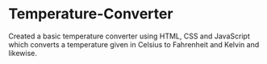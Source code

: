 # Temperature-Converter
 Created a basic temperature converter using HTML, CSS and JavaScript which converts a temperature given in Celsius to Fahrenheit and Kelvin and likewise. 
